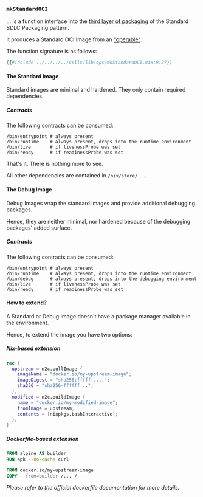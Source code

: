 ### `mkStandardOCI`

... is a function interface into the [third layer of packaging][packaging-third] of the Standard SDLC Packaging pattern.

It produces a Standard OCI Image from an ["operable"][operable].

The function signature is as follows:

```nix
{{#include ../../../../cells/lib/ops/mkStandardOCI.nix:9:27}}
```

#### The Standard Image

Standard images are minimal and hardened. They only contain required dependencies.

##### Contracts

The following contracts can be consumed:

```
/bin/entrypoint # always present
/bin/runtime    # always present, drops into the runtime environment
/bin/live       # if livenessProbe was set
/bin/ready      # if readinessProbe was set
```

That's it. There is nothing more to see.

All other dependencies are contained in `/nix/store/...`.

#### The Debug Image

Debug Images wrap the standard images and provide additional debugging packages.

Hence, they are neither minimal, nor hardened because of the debugging packages' added surface.

##### Contracts

The following contracts can be consumed:

```
/bin/entrypoint # always present
/bin/runtime    # always present, drops into the runtime environment
/bin/debug      # always present, drops into the debugging environment
/bin/live       # if livenessProbe was set
/bin/ready      # if readinessProbe was set
```

#### How to extend?

A Standard or Debug Image doesn't have a package manager available in the environment.

Hence, to extend the image you have two options:

##### Nix-based extension

```nix
rec {
  upstream = n2c.pullImage {
    imageName = "docker.io/my-upstream-image";
    imageDigest = "sha256:fffff.....";
    sha256 = "sha256-ffffff...";
  };
  modified = n2c.buildImage {
    name = "docker.io/my-modified-image";
    fromImage = upstream;
    contents = [nixpkgs.bashInteractive];
  };
}
```

##### Dockerfile-based extension

```Dockerfile
FROM alpine AS builder
RUN apk --no-cache curl

FROM docker.io/my-upstream-image
COPY --from=builder /... /

```

_Please refer to the official dockerfile documentation for more details._

[operable]: ./mkOperable.md
[packaging-third]: /patterns/four-packaging-layers.md#oci-image-layer
